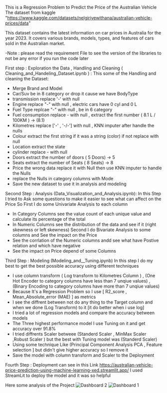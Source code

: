 This is a Regression Problem to Predict the Price of the Australian Vehicle
The dataset from kaggle "https://www.kaggle.com/datasets/nelgiriyewithana/australian-vehicle-prices/data"

This dataset contains the latest information on car prices in Australia for the year 2023. It covers various brands, models, types, and features of cars sold in the Australian market.

-Note : please read the requirement File to see the version of the libraries to not be any error if you run the code later 

First step : Exploration the Data , Handling and Cleaning ( Cleaning_and_Handeling_Dataset.ipynb ) :
  This some of the Handling and cleaning the Dataset:
  - Merge Brand and Model 
  - Car/Suv be in 8 category or drop it cause we have BodyType
  - transmission replace '-' with null
  - Engine replace "-" with null , electric cars have 0 cyl and 0 L
  - Fuel Type replcae "-" with null , be in 6 category
  - Fuel consumption replace - with null , extract the first number ( 8.1 L / 100KM ) -> (8.1)
  - Kilometres replace ['-' , '-/-'] with null , KNN imputer after handle the nulls
  - Colour extract the first string if it was a string (color) if not replace with null 
  - Location extract the state
  - cylinder replace - with null
  - Doors extract the number of doors ( 5 Doors) -> 5
  - Seats extract the number of Seats ( 8 Seats) -> 8
  - Price the wrong data replace it with Null then use KNN imputer to handle the Nulls
  - replace the Nulls in category columns with Mode
  - Save the new dataset to use it in analysis and modeling

Second Step : Analysis (Data_Visualization_and_Analysis.ipynb):
In this Step I tried to Ask some questions to make it easier to see what can affect on the Price 
So First I do some Univariate Analysis to each column
  - In Category Columns see the value count of each unique value and calculate its percentage of the total
  - In Numeric Columns see the distribution of the data and see if it (right skewness or left skewness)
Second I do Bivariate Analysis to some columns and See the impact on the Price
  - See the corrlation of the Numeric columns andd see what have Postive relation and which have negative
  - See the impact on Price depend of some Columns

Third Step : Modeling (Modeling_and__Tuning.ipynb)
In this step I do my best to get the best possible accuracy using different techniques 
- I use column transform ( Log transform to Kilometres Column ) , (One Hot Encoder to category columns have less than 7 unqiue values) , (Binary Encoding to category columns have more than 7 unqiue values)  
- Because It's a Regression Problem so I use [ R2_score , Mean_Absolute_error (MAE) ] as metrics 
- I see the diffrent between not do any thing to the Target column and when we done (Log Transform) to it [it do better when i use log]
- I tried a lot of regression models and compare the accuracy between models
- The Three highest performance model I use Tuning on it and get accuracy over 91.8%
- I tried diffrents Scaler betweee (Standerd Scaler , MinMax Scaler ,Robust Scaler ) but the best with Tuning model was (Standerd Scaler)
- Using some technique Like (Principal Component Analysis PCA , Feature selection ] but didn't give higher accuracy so I remove it
- Save the model with column transform and Scaler to the Deployment

Fourth Step : Deployment can see in this Link https://australian-vehicle-price-prediction-using-machine-learning-xed.streamlit.app/
I used StreamLit to deploy the model and it was so helpful 

Here some analysis of the Project 
![Dashboard 2](https://github.com/Mustafa-Aly/Australian-Vehicle-Price-Prediction-using-Machine-Learning/assets/129996921/e3975ea6-d983-4fc7-951b-8c3a77a759ac)
![Dashboard 1](https://github.com/Mustafa-Aly/Australian-Vehicle-Price-Prediction-using-Machine-Learning/assets/129996921/4a7598b5-d791-4f08-a2c4-5fbab0d1c6b4)

